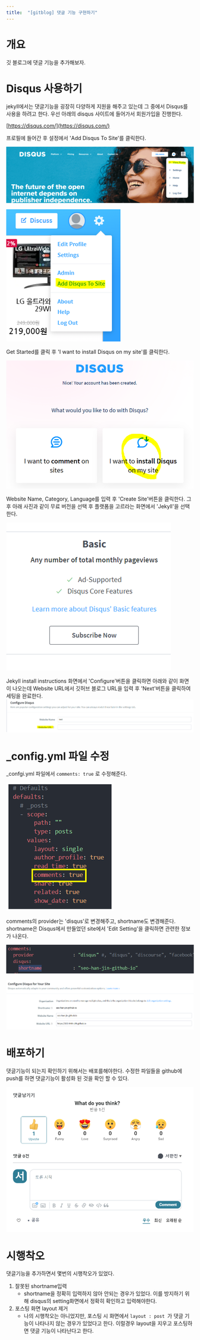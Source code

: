 ```yaml
---
title:  "[gitblog] 댓글 기능 구현하기"
---
```

# 개요

깃 블로그에 댓글 기능을 추가해보자.

# Disqus 사용하기

jekyll에서는 댓글기능을 굉장히 다양하게 지원을 해주고 있는데 그 중에서 Disqus를 사용을 하려고 한다. 우선 아래의 disqus 사이트에 들어가서 회원가입을 진행한다.

[https://disqus.com/](https://disqus.com/)

프로필에 들어간 후 설정에서 'Add Disqus To Site'를 클릭한다.

![1](../images/2024-04-13-gitblog-comment/1.png)

![1712995113252](../images/2024-04-13-gitblog-comment/2.png)

Get Started를 클릭 후 'I want to install Disqus on my site'를 클릭한다.

![1712995237737](../images/2024-04-13-gitblog-comment/3.png)

Website Name, Category, Language를 입력 후 'Create Site'버튼을 클릭한다. 그 후 아래 사진과 같이 무료 버전을 선택 후 플랫폼을 고르라는 화면에서 'Jekyll'을 선택한다.

![1712995482607](../images/2024-04-13-gitblog-comment/4.png)

Jekyll install instructions 화면에서 'Configure'버튼을 클릭하면 아래와 같이 화면이 나오는데 Website URL에서 깃허브 블로그 URL을 입력 후 'Next'버튼을 클릭하여 세팅을 완료한다.![1712995713984](../images/2024-04-13-gitblog-comment/5.png)

# _config.yml 파일 수정

_confgi.yml 파일에서 `comments: true` 로 수정해준다.

![1712995948099](../images/2024-04-13-gitblog-comment/6.png)

comments의 provider는 'disqus'로 변경해주고, shortname도 변경해준다. shortname은 Disqus에서 만들었던 site에서 'Edit Setting'을 클릭하면 관련한 정보가 나온다.

![1712996072709](../images/2024-04-13-gitblog-comment/7.png)

![1712996269427](../images/2024-04-13-gitblog-comment/8.png)

# 배포하기

댓글기능이 되는지 확인하기 위해서는 배포를해야한다. 수정한 파일들을 github에 push를 하면 댓글기능이 활성화 된 것을 확인 할 수 있다.

![1712996365953](../images/2024-04-13-gitblog-comment/9.png)

# 시행착오

댓글기능을 추가하면서 몇번의 시행착오가 있었다.

1. 잘못된 shortname입력
   * shortname을 정확히 입력하지 않아 안되는 경우가 있었다. 이를 방지하기 위해 disqus의 setting화면에서 정확히 확인하고 입력해야한다.
2. 포스팅 화면 layout 제거
   * 나의 시행착오는 아니었지만, 포스팅 시 화면에서  `layout : post `가 댓글 기능이 나타나지 않는 경우가 있었다고 한다. 이럴경우 layout을 지우고 포스팅하면 댓글 기능이 나타난다고 한다.
